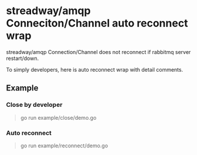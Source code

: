 # streadway/amqp Conneciton/Channel auto reconnect wrap
streadway/amqp Connection/Channel does not reconnect if rabbitmq server restart/down.

To simply developers, here is auto reconnect wrap with detail comments.

## Example
### Close by developer
> go run example/close/demo.go

### Auto reconnect
> go run example/reconnect/demo.go

